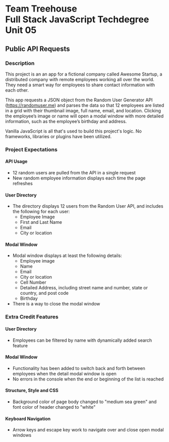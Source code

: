 # Team Treehouse<br>Full Stack JavaScript Techdegree<br>Unit 05

## Public API Requests

### Description

This project is an an app for a fictional company called Awesome Startup, a distributed company with remote employees working all over the world. They need a smart way for employees to share contact information with each other.

This app requests a JSON object from the Random User Generator API (https://randomuser.me) and parses the data so that 12 employees are listed in a grid with their thumbnail image, full name, email, and location. Clicking the employee’s image or name will open a modal window with more detailed information, such as the employee’s birthday and address.

Vanilla JavaScript is all that's used to build this project's logic. No frameworks, libraries or plugins have been utilized.


### Project Expectations

#### API Usage
- 12 random users are pulled from the API in a single request
- New random employee information displays each time the page refreshes

#### User Directory
- The directory displays 12 users from the Random User API, and includes the following for each user:
  - Employee Image
  - First and Last Name
  - Email
  - City or location

#### Modal Window
- Modal window displays at least the following details:
  - Employee image
  - Name
  - Email
  - City or location
  - Cell Number
  - Detailed Address, including street name and number, state or country, and post code
  - Birthday
- There is a way to close the modal window

### Extra Credit Features

#### User Directory
- Employees can be filtered by name with dynamically added search feature

#### Modal Window
- Functionality has been added to switch back and forth between employees when the detail modal window is open
- No errors in the console when the end or beginning of the list is reached

#### Structure, Style and CSS
- Background color of page body changed to "medium sea green" and font color of header changed to "white"

#### Keyboard Navigation
- Arrow keys and escape key work to navigate over and close open modal windows